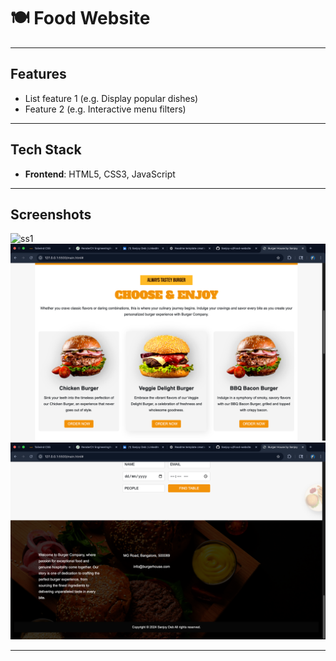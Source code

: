 # 🍽️ Food Website






---

## Features

- List feature 1 (e.g. Display popular dishes)
- Feature 2 (e.g. Interactive menu filters)


---

## Tech Stack

- **Frontend**: HTML5, CSS3, JavaScript


---
## Screenshots

![ss1](./screenshot/ss1.png)
![ss1](./screenshot/ss2.png)
![ss1](./screenshot/ss3.png)

---




